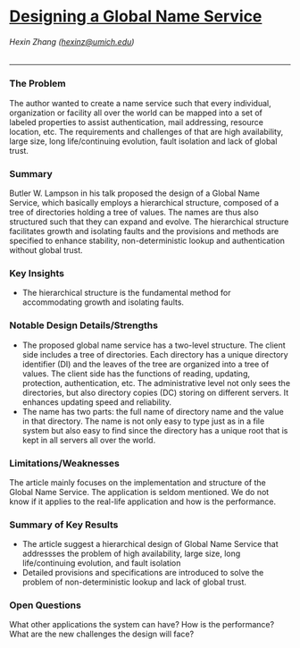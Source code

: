 # [Designing a Global Name Service](https://www.microsoft.com/en-us/research/wp-content/uploads/2016/02/acrobat-15.pdf)

###### Hexin Zhang (hexinz@umich.edu)

---

### The Problem
<!-- [A single problem] -->
The author wanted to create a name service such that every individual, organization or facility all over the world can be mapped into a set of labeled properties to 
assist authentication, mail addressing, resource location, etc. The requirements and challenges of that are high availability, large size, long life/continuing evolution, fault isolation and lack of global trust.

### Summary 
<!-- [Up to 3 sentences] -->

Butler W. Lampson in his talk proposed the design of a Global Name Service, which basically employs a hierarchical structure, composed of a tree of directories holding a tree of values. The names are thus also structured such that they can expand and evolve. The hierarchical structure facilitates growth and isolating faults and the provisions and methods are specified to enhance stability, non-deterministic lookup and authentication without global trust.

### Key Insights 
<!-- [Up to 2 insights] -->

- The hierarchical structure is the fundamental method for accommodating growth and isolating faults.

### Notable Design Details/Strengths 
<!-- [Up to 2 details/strengths] -->

- The proposed global name service has a two-level structure. The client side includes a tree of directories. Each directory has a unique directory identifier (DI) and the leaves of the tree are organized into a tree of values. The client side has the functions of reading, updating, protection, authentication, etc. The administrative level not only sees the directories, but also directory copies (DC) storing on different servers. It enhances updating speed and reliability.
- The name has two parts: the full name of directory name and the value in that directory. The name is not only easy to type just as in a file system but also easy to find since the directory has a unique root that is kept in all servers all over the world. 


### Limitations/Weaknesses 
<!-- [up to 2 weaknesses] -->

The article mainly focuses on the implementation and structure of the Global Name Service. The application is seldom mentioned. We do not know if it applies to the real-life application and how is the performance. 

### Summary of Key Results 
<!-- [Up to 3 results] -->

- The article suggest a hierarchical design of Global Name Service that addressses the problem of high availability, large size, long life/continuing evolution, and  fault isolation
- Detailed provisions and specifications are introduced to solve the problem of non-deterministic lookup and lack of global trust. 

### Open Questions 
<!-- [Where to go from here?] -->

What other applications the system can have? How is the performance? What are the new challenges the design will face? 
